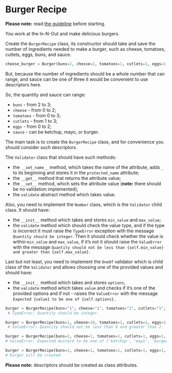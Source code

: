 # Burger Recipe

**Please note:** read [the guideline](https://github.com/mate-academy/py-task-guideline/blob/main/README.md)
before starting.

You work at the In-N-Out and make delicious burgers. 

Create the `BurgerRecipe` class, its constructor should take and save the number of ingredients needed to make a burger, such as cheese, tomatoes, cutlets, eggs, buns, and sauce.

```python
cheese_burger = Burger(buns=2, chesse=2, tomatoes=1, cutlets=1, eggs=1, sauce="ketchup")
```

But, because the number of ingredients should be a whole number that can range, and sauce can be one of three it would be convenient to use descriptors here.

So, the quantity and sauce can range:
- `buns` - from 2 to 3;
- `cheese` - from 0 to 2;
- `tomatoes` - from 0 to 3;
- `cutlets` - from 1 to 3;
- `eggs` - from 0 to 2;
- `sauce` - can be ketchup, mayo, or burger.

The main task is to create the `BurgerRecipe` class, and for convenience you should consider such descriptors.

The `Validator` class that should have such methods:

- the `__set_name__` method, which takes the name of the attribute, adds `_` to its beginning and stores it in the `protected_name` attribute;
- the `__get__` method that returns the attribute value;
- the `__set__` method, which sets the attribute value (**note:** there should be no validation implemented);
- the `validate` abstract method which takes value.

Also, you need to implement the `Number` class, which is the `Validator` child class. It should have:

- the `__init__` method which takes and stores `min_value` and `max_value`;
- the `validate` method which should check the value type, and if the type is incorrect it must raise the `TypeError` exception with the message `Quantity should be integer`. 
Then it should check whether the value is within `min_value` and `max_value`, if it’s not it should raise the `ValueError` with the message `Quantity should not be less than {self.min_value} and greater than {self.max_value}.`

Last but not least, you need to implement the `OneOf` validator which is child class of the `Validator` and allows choosing one of the provided values and should have:
- the `__init__` method which takes and stores `options`;
- the `validate` method which takes `value` and checks if it’s one of the provided options and if not - raises the `ValueError` with the message `Expected {value} to be one of {self.options}.`

```python
burger = BurgerRecipe(buns="1", cheese="1", tomatoes="1", cutlets="1", eggs="1", sauce="mayo")
 # TypeError: Quantity should be integer.

burger = BurgerRecipe(buns=1, cheese=10, tomatoes=1, cutlets=1, eggs=1, sauce="mayo")
 # ValueError: Quantity should not be less than 0 and greater than 2.

burger = BurgerRecipe(buns=2, cheese=1, tomatoes=1, cutlets=1, eggs=1, sauce="mustard") 
# ValueError: Expected mustard to be one of ('ketchup', 'mayo', 'burger').

burger = BurgerRecipe(buns=2, cheese=1, tomatoes=1, cutlets=1, eggs=1, sauce="ketchup")
# burger will be created
```

**Please note:** descriptors should be created as class attributes.
